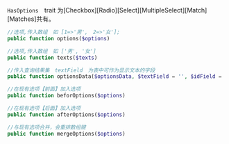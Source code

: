 `HasOptions`　trait 为[Checkbox][Radio][Select][MultipleSelect][Match][Matches]共有。
```php
//选项,传入数组　如 [1=>'男',　2=>'女'];
public function options($options)

//选项,传入数组　如 ['男', '女']
public function texts($texts)

//传入查询结果集　textField　为表中可作为显示文本的字段
public function optionsData($optionsData, $textField = '', $idField = 'id')

//在现有选项【前面】加入选项
public function beforOptions($options)

//在现有选项【后面】加入选项
public function afterOptions($options)

//与现有选项合并，会重排数组键
public function mergeOptions($options)
```